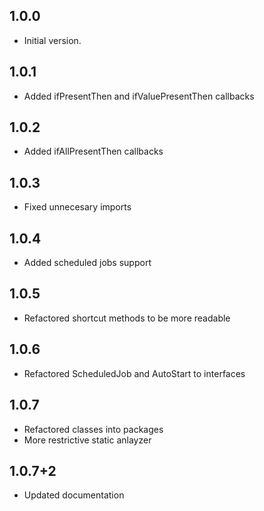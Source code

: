## 1.0.0

- Initial version.

## 1.0.1

- Added ifPresentThen and ifValuePresentThen callbacks

## 1.0.2

- Added ifAllPresentThen callbacks

## 1.0.3

- Fixed unnecesary imports

## 1.0.4

- Added scheduled jobs support

## 1.0.5

- Refactored shortcut methods to be more readable

## 1.0.6

- Refactored ScheduledJob and AutoStart to interfaces

## 1.0.7

- Refactored classes into packages
- More restrictive static anlayzer

## 1.0.7+2

- Updated documentation